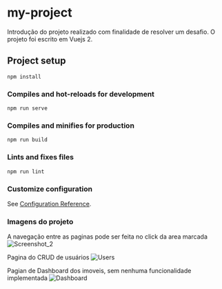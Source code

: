 # my-project

Introdução do projeto realizado com finalidade de resolver um desafio. O projeto foi escrito em Vuejs 2.

## Project setup
```
npm install
```

### Compiles and hot-reloads for development
```
npm run serve
```

### Compiles and minifies for production
```
npm run build
```

### Lints and fixes files
```
npm run lint
```

### Customize configuration
See [Configuration Reference](https://cli.vuejs.org/config/).

### Imagens do projeto
A navegação entre as paginas pode ser feita no click da area marcada
![Screenshot_2](https://user-images.githubusercontent.com/47800850/152587561-343c6ff1-3ab1-4e47-9bed-4e3509adfc72.png)

Pagina do CRUD de usuários
![Users](https://user-images.githubusercontent.com/47800850/152587277-36c50930-15fd-4c2a-b643-5ed9265571be.png)

Pagian de Dashboard dos imoveis, sem nenhuma funcionalidade implementada
![Dashboard](https://user-images.githubusercontent.com/47800850/152587292-ff3c57d1-9960-4b7c-aa62-6549e477ce72.png)
